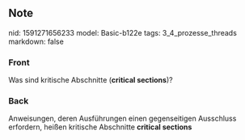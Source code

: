 ## Note
nid: 1591271656233
model: Basic-b122e
tags: 3_4_prozesse_threads
markdown: false

### Front
Was sind kritische Abschnitte (<b>critical sections</b>)?

### Back
Anweisungen, deren Ausführungen einen gegenseitigen Ausschluss erfordern, heißen kritische Abschnitte <b>critical sections</b>
